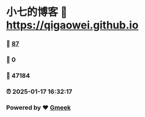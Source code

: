 # 小七的博客 :link: https://qigaowei.github.io 
### :page_facing_up: [87](https://qigaowei.github.io/tag.html) 
### :speech_balloon: 0 
### :hibiscus: 47184 
### :alarm_clock: 2025-01-17 16:32:17 
### Powered by :heart: [Gmeek](https://github.com/Meekdai/Gmeek)
